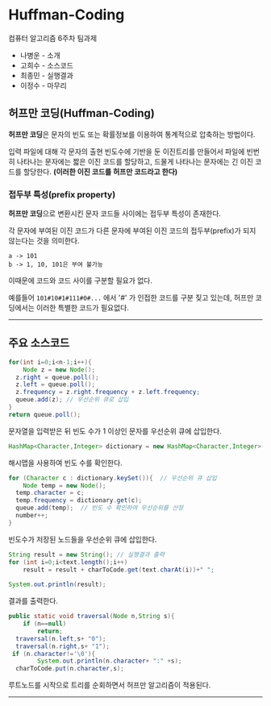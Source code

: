 # Huffman-Coding
컴퓨터 알고리즘 6주차 팀과제
* 나병운 - 소개
* 고희수 - 소스코드
* 최종민 - 실행결과
* 이정수 - 마무리

## 허프만 코딩(Huffman-Coding)
**허프만 코딩**은 문자의 빈도 또는 확률정보를 이용하여 통계적으로 압축하는 방법이다.

입력 파일에 대해 각 문자의 출현 빈도수에 기반을 둔 이진트리를 만들어서 파일에 빈번히 나타나는 문자에는 짧은 이진 코드를 할당하고, 드물게 나타나는 문자에는 긴 이진 코드를 할당한다. **(이러한 이진 코드를 허프만 코드라고 한다)**

### 접두부 특성(prefix property)

**허프만 코딩**으로 변환시킨 문자 코드들 사이에는 접두부 특성이 존재한다.

각 문자에 부여된 이진 코드가 다른 문자에 부여된 이진 코드의 접두부(prefix)가 되지 않는다는 것을 의미한다.
```ex)
a -> 101
b -> 1, 10, 101은 부여 불가능
```
이때문에 코드와 코드 사이를 구분할 필요가 없다.

예를들어 `101#10#1#111#0#...` 에서 '#' 가 인접한 코드를 구분 짖고 있는데, 허프만 코딩에서는 이러한 특별한 코드가 필요없다.











-----------------------

## 주요 소스코드

```java
for(int i=0;i<n-1;i++){  
    Node z = new Node();  
  z.right = queue.poll();  
  z.left = queue.poll();  
  z.frequency = z.right.frequency + z.left.frequency;  
  queue.add(z); // 우선순위 큐로 삽입  
}  
return queue.poll();
```
문자열을 입력받은 뒤 빈도 수가 1 이상인 문자를 우선순위 큐에 삽입한다.

```java
HashMap<Character,Integer> dictionary = new HashMap<Character,Integer>(); // 빈도 수 확인
```
해시맵을 사용하여 빈도 수를 확인한다.

```java
for (Character c : dictionary.keySet()){  // 우선순위 큐 삽입
    Node temp = new Node();  
  temp.character = c;  
  temp.frequency = dictionary.get(c);  
  queue.add(temp);  // 빈도 수 확인하여 우선순위를 산정 
  number++;  
}
```
빈도수가 저장된 노드들을 우선순위 큐에 삽입한다.

```java
String result = new String(); // 실행결과 출력  
for (int i=0;i<text.length();i++)  
    result = result + charToCode.get(text.charAt(i))+" ";  
  
System.out.println(result);
```
결과를 출력한다.

```java
public static void traversal(Node n,String s){  
    if (n==null)  
        return;  
  traversal(n.left,s+ "0");  
  traversal(n.right,s+ "1");  
 if (n.character!='\0'){  
        System.out.println(n.character+ ":" +s);  
  charToCode.put(n.character,s);
  ```
  루트노드를 시작으로 트리를 순회하면서 허프만 알고리즘이 적용된다.
  
  ------------------

